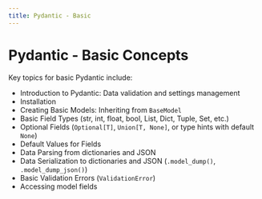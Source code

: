 ```yaml
---
title: Pydantic - Basic
---
```


# Pydantic - Basic Concepts

Key topics for basic Pydantic include:

- Introduction to Pydantic: Data validation and settings management
- Installation
- Creating Basic Models: Inheriting from `BaseModel`
- Basic Field Types (str, int, float, bool, List, Dict, Tuple, Set, etc.)
- Optional Fields (`Optional[T]`, `Union[T, None]`, or type hints with default `None`)
- Default Values for Fields
- Data Parsing from dictionaries and JSON
- Data Serialization to dictionaries and JSON (`.model_dump()`, `.model_dump_json()`)
- Basic Validation Errors (`ValidationError`)
- Accessing model fields
